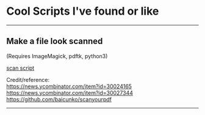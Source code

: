 # Cool Scripts I've found or like
---

## Make a file look scanned
(Requires ImageMagick, pdftk, python3)

[scan script](scripts/scannedlook.sh)

Credit/reference:  
https://news.ycombinator.com/item?id=30024165  
https://news.ycombinator.com/item?id=30027344  
https://github.com/baicunko/scanyourpdf

---